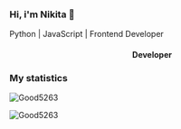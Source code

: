 <h3 align="left">Hi, i'm Nikita 👋</h3>  
<p>Python | JavaScript | Frontend Developer</p>
  
<h4 align="center">Developer</h4> 
<h3>My statistics</h3>
<!--<p align="left"> <img src="https://komarev.com/ghpvc/?username=Good5263" alt="Good5263"/> </p>-->
<p align="left"><img src="https://github-readme-stats.vercel.app/api?username=Good5263&show_icons=true&theme=tokyonight" alt="Good5263"/></p>
<p align="left"><img src="https://github-readme-stats.vercel.app/api/top-langs/?username=Good5263&layout=compact&theme=tokyonight" alt="Good5263"/></p> 
<!--radical, merko, tokyonight-->
